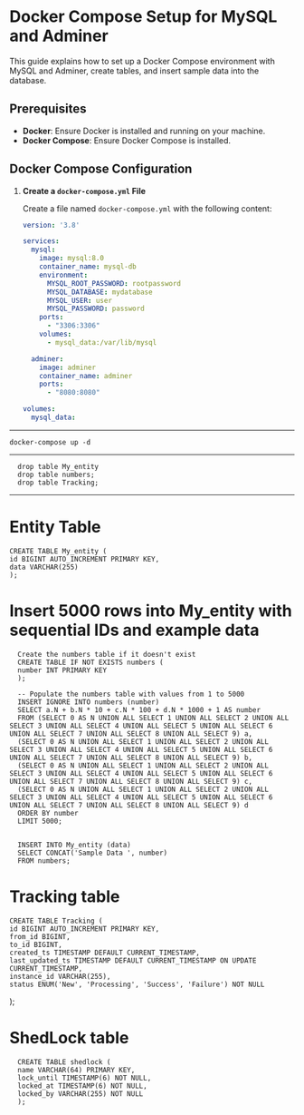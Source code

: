# Docker Compose Setup for MySQL and Adminer

This guide explains how to set up a Docker Compose environment with MySQL and Adminer, create tables, and insert sample data into the database.

## Prerequisites

- **Docker**: Ensure Docker is installed and running on your machine.
- **Docker Compose**: Ensure Docker Compose is installed.

## Docker Compose Configuration

1. **Create a `docker-compose.yml` File**

   Create a file named `docker-compose.yml` with the following content:

   ```yaml
   version: '3.8'

   services:
     mysql:
       image: mysql:8.0
       container_name: mysql-db
       environment:
         MYSQL_ROOT_PASSWORD: rootpassword
         MYSQL_DATABASE: mydatabase
         MYSQL_USER: user
         MYSQL_PASSWORD: password
       ports:
         - "3306:3306"
       volumes:
         - mysql_data:/var/lib/mysql

     adminer:
       image: adminer
       container_name: adminer
       ports:
         - "8080:8080"

   volumes:
     mysql_data:
****
    docker-compose up -d
****
      drop table My_entity
      drop table numbers;
      drop table Tracking;
   
****
# Entity Table
    CREATE TABLE My_entity (
    id BIGINT AUTO_INCREMENT PRIMARY KEY,
    data VARCHAR(255)
    );
#   Insert 5000 rows into My_entity with sequential IDs and example data
      Create the numbers table if it doesn't exist
      CREATE TABLE IF NOT EXISTS numbers (
      number INT PRIMARY KEY
      );
      
      -- Populate the numbers table with values from 1 to 5000
      INSERT IGNORE INTO numbers (number)
      SELECT a.N + b.N * 10 + c.N * 100 + d.N * 1000 + 1 AS number
      FROM (SELECT 0 AS N UNION ALL SELECT 1 UNION ALL SELECT 2 UNION ALL SELECT 3 UNION ALL SELECT 4 UNION ALL SELECT 5 UNION ALL SELECT 6 UNION ALL SELECT 7 UNION ALL SELECT 8 UNION ALL SELECT 9) a,
      (SELECT 0 AS N UNION ALL SELECT 1 UNION ALL SELECT 2 UNION ALL SELECT 3 UNION ALL SELECT 4 UNION ALL SELECT 5 UNION ALL SELECT 6 UNION ALL SELECT 7 UNION ALL SELECT 8 UNION ALL SELECT 9) b,
      (SELECT 0 AS N UNION ALL SELECT 1 UNION ALL SELECT 2 UNION ALL SELECT 3 UNION ALL SELECT 4 UNION ALL SELECT 5 UNION ALL SELECT 6 UNION ALL SELECT 7 UNION ALL SELECT 8 UNION ALL SELECT 9) c,
      (SELECT 0 AS N UNION ALL SELECT 1 UNION ALL SELECT 2 UNION ALL SELECT 3 UNION ALL SELECT 4 UNION ALL SELECT 5 UNION ALL SELECT 6 UNION ALL SELECT 7 UNION ALL SELECT 8 UNION ALL SELECT 9) d
      ORDER BY number
      LIMIT 5000;


      INSERT INTO My_entity (data)
      SELECT CONCAT('Sample Data ', number)
      FROM numbers;

# Tracking table
    CREATE TABLE Tracking (
    id BIGINT AUTO_INCREMENT PRIMARY KEY,
    from_id BIGINT,
    to_id BIGINT,
    created_ts TIMESTAMP DEFAULT CURRENT_TIMESTAMP,
    last_updated_ts TIMESTAMP DEFAULT CURRENT_TIMESTAMP ON UPDATE CURRENT_TIMESTAMP,
    instance_id VARCHAR(255),
    status ENUM('New', 'Processing', 'Success', 'Failure') NOT NULL
   );

# ShedLock table
      CREATE TABLE shedlock (
      name VARCHAR(64) PRIMARY KEY,
      lock_until TIMESTAMP(6) NOT NULL,
      locked_at TIMESTAMP(6) NOT NULL,
      locked_by VARCHAR(255) NOT NULL
      );

